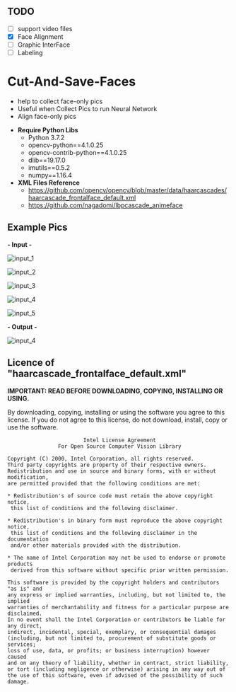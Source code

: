 ## TODO

* [ ] support video files
* [x] Face Alignment
* [ ] Graphic InterFace
* [ ] Labeling

# Cut-And-Save-Faces
* help to collect face-only pics
* Useful when Collect Pics to run Neural Network
* Align face-only pics
+ **Require Python Libs**
  * Python 3.7.2
  * opencv-python==4.1.0.25
  * opencv-contrib-python==4.1.0.25
  * dlib==19.17.0
  * imutils==0.5.2
  * numpy==1.16.4
+ **XML Files Reference**
  * https://github.com/opencv/opencv/blob/master/data/haarcascades/haarcascade_frontalface_default.xml
  * https://github.com/nagadomi/lbpcascade_animeface
## Example Pics
**- Input -**

![input_1](https://i.imgur.com/GBvdmcw.jpg)

![input_2](https://i.imgur.com/NjEAtpT.jpg)

![input_3](https://i.imgur.com/1jL4lpK.jpg)

![input_4](https://github.com/Unkn03nUser/Cut-And-Save-Faces/blob/master/Sample_Pics/unnamed.jpg?raw=true)

![input_5](https://github.com/Unkn03nUser/Cut-And-Save-Faces/blob/master/Sample_Pics/4150710_fVk.jpg?raw=true)

**- Output -**

![input_4](https://i.imgur.com/VmADxaT.png)

## Licence of "haarcascade_frontalface_default.xml"


**IMPORTANT: READ BEFORE DOWNLOADING, COPYING, INSTALLING OR USING.**

  By downloading, copying, installing or using the software you agree to this license.
  If you do not agree to this license, do not download, install,
  copy or use the software.
  
                            Intel License Agreement
                    For Open Source Computer Vision Library
                
    Copyright (C) 2000, Intel Corporation, all rights reserved.
    Third party copyrights are property of their respective owners.
    Redistribution and use in source and binary forms, with or without modification,
    are permitted provided that the following conditions are met:
    
    * Redistribution's of source code must retain the above copyright notice,
     this list of conditions and the following disclaimer.
     
    * Redistribution's in binary form must reproduce the above copyright notice,
     this list of conditions and the following disclaimer in the documentation
     and/or other materials provided with the distribution.
     
    * The name of Intel Corporation may not be used to endorse or promote products
     derived from this software without specific prior written permission.
     
    This software is provided by the copyright holders and contributors "as is" and
    any express or implied warranties, including, but not limited to, the implied
    warranties of merchantability and fitness for a particular purpose are disclaimed.
    In no event shall the Intel Corporation or contributors be liable for any direct,
    indirect, incidental, special, exemplary, or consequential damages
    (including, but not limited to, procurement of substitute goods or services;
    loss of use, data, or profits; or business interruption) however caused
    and on any theory of liability, whether in contract, strict liability,
    or tort (including negligence or otherwise) arising in any way out of
    the use of this software, even if advised of the possibility of such damage.

 
